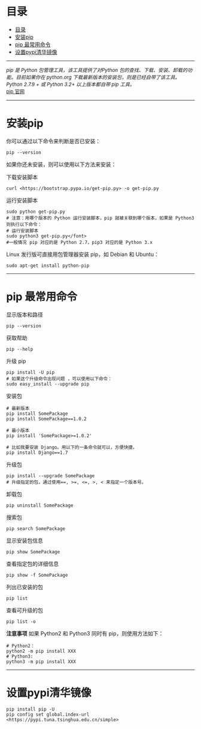 # 目录

- [目录](#%e7%9b%ae%e5%bd%95)
- [安装pip](#%e5%ae%89%e8%a3%85pip)
- [pip 最常用命令](#pip-%e6%9c%80%e5%b8%b8%e7%94%a8%e5%91%bd%e4%bb%a4)
- [设置pypi清华镜像](#%e8%ae%be%e7%bd%aepypi%e6%b8%85%e5%8d%8e%e9%95%9c%e5%83%8f)

---

*<font size=2>pip 是 Python 包管理工具，该工具提供了对Python 包的查找、下载、安装、卸载的功能。目前如果你在 python.org 下载最新版本的安装包，则是已经自带了该工具。Python 2.7.9 + 或 Python 3.2+ 以上版本都自带 pip 工具。*  
[pip 官网](https://pypi.org/project/pip/)</font>

---

# 安装pip

你可以通过以下命令来判断是否已安装：

```shell
pip --version  
```

如果你还未安装，则可以使用以下方法来安装：

下载安装脚本

```shell
curl <https://bootstrap.pypa.io/get-pip.py> -o get-pip.py  
```

运行安装脚本

```shell
sudo python get-pip.py  
# 注意：用哪个版本的 Python 运行安装脚本，pip 就被关联到哪个版本，如果是 Python3 则执行以下命令：
# 运行安装脚本  
sudo python3 get-pip.py</font>  
#一般情况 pip 对应的是 Python 2.7，pip3 对应的是 Python 3.x
```

Linux 发行版可直接用包管理器安装 pip，如 Debian 和 Ubuntu：

```shell
sudo apt-get install python-pip
```

---

# pip 最常用命令

显示版本和路径

```shell
pip --version
```

获取帮助  

```shell
pip --help
```

升级 pip  

```shell
pip install -U pip
# 如果这个升级命令出现问题 ，可以使用以下命令：  
sudo easy_install --upgrade pip
```

安装包  

```shell
# 最新版本  
pip install SomePackage  
pip install SomePackage==1.0.2  

# 最小版本  
pip install 'SomePackage>=1.0.2'  

# 比如我要安装 Django。用以下的一条命令就可以，方便快捷。
pip install Django==1.7
```

升级包

```shell
pip install --upgrade SomePackage
# 升级指定的包，通过使用==, >=, <=, >, < 来指定一个版本号。
```

卸载包  

```shell
pip uninstall SomePackage
```

搜索包  

```shell
pip search SomePackage
```

显示安装包信息  

```shell
pip show SomePackage
```

查看指定包的详细信息  

```shell
pip show -f SomePackage
```

列出已安装的包  

```shell
pip list
```

查看可升级的包  

```shell
pip list -o
```

**注意事项**
如果 Python2 和 Python3 同时有 pip，则使用方法如下：  

```shell
# Python2：  
python2 -m pip install XXX  
# Python3:  
python3 -m pip install XXX
```

---

# 设置pypi清华镜像

```shell
pip install pip -U  
pip config set global.index-url <https://pypi.tuna.tsinghua.edu.cn/simple>
```
